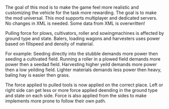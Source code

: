 The goal of this mod is to make the game feel more realistic and
customizing the vehicle for the task more rewarding.
The goal is to make the mod universal.
This mod supports multiplayer and dedicated servers.
No changes in XML is needed. Some data from XML is overwritten!

Pulling force for plows, cultivators, roller and sowingmachines is affected by ground type and state.
Balers, loading wagons and harvesters uses power based on fillspeed and density of material.

For example:
Seeding directly into the stubble demands more power then seeding a cultivated field.
Running a roller in a plowed field demands more power then a seedad field.
Harvesting higher yeild demands more power then a low yeilding field.
Lighter materials demands less power then heavy, baling hay is easier then grass.

The force applied to pulled tools is now applied on the correct place.
Left or right side can get less or more force applied deending in the ground type and state on each side.
Force is also applied from the sides to make implements more prone to follow their own path.
